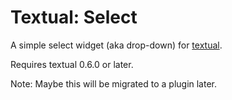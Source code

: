# Textual: Select

A simple select widget (aka drop-down) for [textual](https://github.com/Textualize/textual).

Requires textual 0.6.0 or later.

Note: Maybe this will be migrated to a plugin later.
